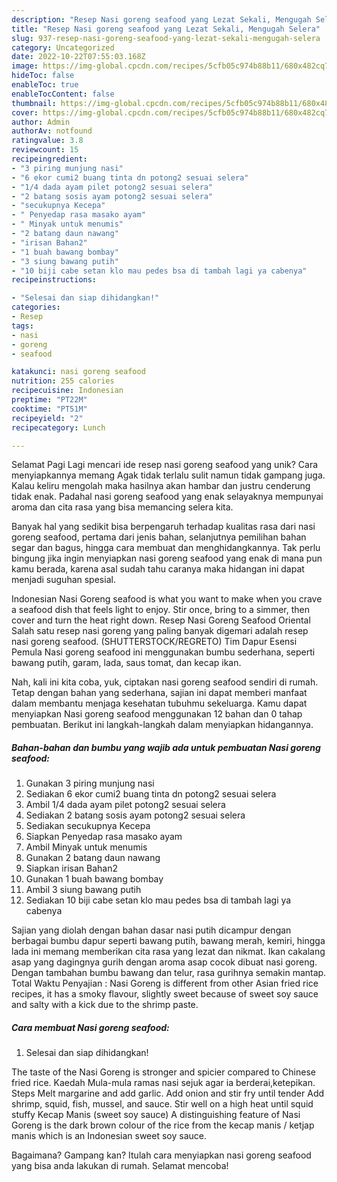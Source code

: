 ```yaml
---
description: "Resep Nasi goreng seafood yang Lezat Sekali, Mengugah Selera"
title: "Resep Nasi goreng seafood yang Lezat Sekali, Mengugah Selera"
slug: 937-resep-nasi-goreng-seafood-yang-lezat-sekali-mengugah-selera
category: Uncategorized
date: 2022-10-22T07:55:03.168Z
image: https://img-global.cpcdn.com/recipes/5cfb05c974b88b11/680x482cq70/nasi-goreng-seafood-foto-resep-utama.jpg
hideToc: false
enableToc: true
enableTocContent: false
thumbnail: https://img-global.cpcdn.com/recipes/5cfb05c974b88b11/680x482cq70/nasi-goreng-seafood-foto-resep-utama.jpg
cover: https://img-global.cpcdn.com/recipes/5cfb05c974b88b11/680x482cq70/nasi-goreng-seafood-foto-resep-utama.jpg
author: Admin
authorAv: notfound
ratingvalue: 3.8
reviewcount: 15
recipeingredient:
- "3 piring munjung nasi"
- "6 ekor cumi2 buang tinta dn potong2 sesuai selera"
- "1/4 dada ayam pilet potong2 sesuai selera"
- "2 batang sosis ayam potong2 sesuai selera"
- "secukupnya Kecepa"
- " Penyedap rasa masako ayam"
- " Minyak untuk menumis"
- "2 batang daun nawang"
- "irisan Bahan2"
- "1 buah bawang bombay"
- "3 siung bawang putih"
- "10 biji cabe setan klo mau pedes bsa di tambah lagi ya cabenya"
recipeinstructions:

- "Selesai dan siap dihidangkan!"
categories:
- Resep
tags:
- nasi
- goreng
- seafood

katakunci: nasi goreng seafood 
nutrition: 255 calories
recipecuisine: Indonesian
preptime: "PT22M"
cooktime: "PT51M"
recipeyield: "2"
recipecategory: Lunch

---
```



Selamat Pagi Lagi mencari ide resep nasi goreng seafood yang unik? Cara menyiapkannya memang Agak tidak terlalu sulit namun tidak gampang juga. Kalau keliru mengolah maka hasilnya akan hambar dan justru cenderung tidak enak. Padahal nasi goreng seafood yang enak selayaknya mempunyai aroma dan cita rasa yang bisa memancing selera kita.


Banyak hal yang sedikit bisa berpengaruh terhadap kualitas rasa dari nasi goreng seafood, pertama dari jenis bahan, selanjutnya pemilihan bahan segar dan bagus, hingga cara membuat dan menghidangkannya. Tak perlu bingung jika ingin menyiapkan nasi goreng seafood yang enak di mana pun kamu berada, karena asal sudah tahu caranya maka hidangan ini dapat menjadi suguhan spesial.

Indonesian Nasi Goreng seafood is what you want to make when you crave a seafood dish that feels light to enjoy. Stir once, bring to a simmer, then cover and turn the heat right down. Resep Nasi Goreng Seafood Oriental Salah satu resep nasi goreng yang paling banyak digemari adalah resep nasi goreng seafood. (SHUTTERSTOCK/REGRETO) Tim Dapur Esensi Pemula Nasi goreng seafood ini menggunakan bumbu sederhana, seperti bawang putih, garam, lada, saus tomat, dan kecap ikan.


Nah, kali ini kita coba, yuk, ciptakan nasi goreng seafood sendiri di rumah. Tetap dengan bahan yang sederhana, sajian ini dapat memberi manfaat dalam membantu menjaga kesehatan tubuhmu sekeluarga. Kamu dapat menyiapkan Nasi goreng seafood menggunakan 12 bahan dan 0 tahap pembuatan. Berikut ini langkah-langkah dalam menyiapkan hidangannya.

<!--inarticleads1-->

##### Bahan-bahan dan bumbu yang wajib ada untuk pembuatan Nasi goreng seafood:

1. Gunakan 3 piring munjung nasi
1. Sediakan 6 ekor cumi2 buang tinta dn potong2 sesuai selera
1. Ambil 1/4 dada ayam pilet potong2 sesuai selera
1. Sediakan 2 batang sosis ayam potong2 sesuai selera
1. Sediakan secukupnya Kecepa
1. Siapkan  Penyedap rasa masako ayam
1. Ambil  Minyak untuk menumis
1. Gunakan 2 batang daun nawang
1. Siapkan irisan Bahan2
1. Gunakan 1 buah bawang bombay
1. Ambil 3 siung bawang putih
1. Sediakan 10 biji cabe setan klo mau pedes bsa di tambah lagi ya cabenya


Sajian yang diolah dengan bahan dasar nasi putih dicampur dengan berbagai bumbu dapur seperti bawang putih, bawang merah, kemiri, hingga lada ini memang memberikan cita rasa yang lezat dan nikmat. Ikan cakalang asap yang dagingnya gurih dengan aroma asap cocok dibuat nasi goreng. Dengan tambahan bumbu bawang dan telur, rasa gurihnya semakin mantap. Total Waktu Penyajian : Nasi Goreng is different from other Asian fried rice recipes, it has a smoky flavour, slightly sweet because of sweet soy sauce and salty with a kick due to the shrimp paste. 

<!--inarticleads2-->

##### Cara membuat Nasi goreng seafood:


1. Selesai dan siap dihidangkan!

The taste of the Nasi Goreng is stronger and spicier compared to Chinese fried rice. Kaedah Mula-mula ramas nasi sejuk agar ia berderai,ketepikan. Steps Melt margarine and add garlic. Add onion and stir fry until tender Add shrimp, squid, fish, mussel, and sauce. Stir well on a high heat until squid stuffy Kecap Manis (sweet soy sauce) A distinguishing feature of Nasi Goreng is the dark brown colour of the rice from the kecap manis / ketjap manis which is an Indonesian sweet soy sauce. 

Bagaimana? Gampang kan? Itulah cara menyiapkan nasi goreng seafood yang bisa anda lakukan di rumah. Selamat mencoba!
